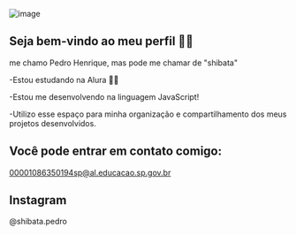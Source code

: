 ![image](https://github.com/shibatapedro/shibatapedro/assets/171843935/8936c07d-0799-4bf8-b1f7-226487740982)

## Seja bem-vindo ao meu perfil 💙💙

me chamo Pedro Henrique, mas pode me chamar de "shibata"

-Estou estudando na Alura 👨‍💻

-Estou me desenvolvendo na linguagem JavaScript!

-Utilizo esse espaço para minha organização e compartilhamento dos meus projetos desenvolvidos.

## Você pode entrar em contato comigo:

00001086350194sp@al.educacao.sp.gov.br
## Instagram
@shibata.pedro



